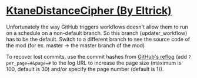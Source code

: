 # [KtaneDistanceCipher (By Eltrick)](https://github.com/Eltrick/KtaneDistanceCipher)

Unfortunately the way GitHub triggers workflows doesn't allow them to run on a schedule on a non-default branch. So this branch (updater_workflow) has to be the default. Switch to a different branch to see the source code of the mod (for ex. master -> the master branch of the mod)

To recover lost commits, use the commit hashes from [GitHub's reflog](https://api.github.com/repos/KtaneModules/KtaneDistanceCipher-Eltrick/events) (add `?per_page=#&page=#` to the log URL to increase the page size (maximum is 100, default is 30) and/or specify the page number (default is 1)).
